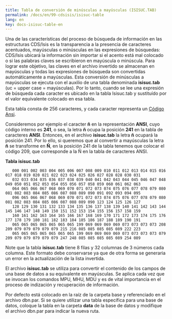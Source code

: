 ```yaml
---
title: Tabla de conversión de minúsculas a mayúsculas (ISISUC.TAB)
permalink: /docs/en/99-cdsisis/isisuc-table
lang: en
key: docs-isisuc-table-en
---
```

Una de las características del proceso de búsqueda de información en las estructuras CDS/Isis es la transparencia a la presencia de caracteres acentuados, mayúsculas o minúsculas en las expresiones de búsquedas: CDS/Isis ubicará la información sin importar si el acento está mal colocado o si las palabras claves se escribieron en mayúscula o minúscula. Para lograr este objetivo, las claves en el archivo invertido se almacenan en mayúsculas y todas las expresiones de búsqueda son convertidas automáticamente a mayúsculas. Esta conversión de minúsculas a mayúsculas se ejecuta con el auxilio de una tabla denominada **isisuc.tab** (uc = upper case = mayúsculas). Por lo tanto, cuando se lee una expresión de búsqueda cada caracter es ubicado en la tabla Isisuc.tab y sustituído por el valor equivalente colocado en esa tabla.

Esta tabla consta de 256 caracteres, y cada caracter representa un [Código Ansi](https://www.mediawiki.org/w/index.php?title=Juego_de_caracteres_ANSI&action=edit&redlink=1).

Consideremos por ejemplo el caracter **ñ** en la representación **ANSI**, cuyo código interno es **241**, o sea, la letra **ñ** ocupa la posición **241** en la tabla de caracteres **ANSI**. Entonces, en el archivo **isisuc.tab** la letra **ñ** ocupará la posición 241. Por lo ello, si queremos que al convertir a mayúsculas la letra **ñ** se transforme en **Ñ**, en la posición 241 de la tabla tenemos que colocar el código 209, que corresponde a la Ñ en la tabla de caracteres ANSI.

**Tabla isisuc.tab**

```
   000 001 002 003 004 005 006 007 008 009 010 011 012 013 014 015 016 017 018 019 020 021 022 023 024 025 026 027 028 028 030 031
   032 033 034 035 036 037 038 039 040 041 042 043 044 045 046 047 048 049 050 051 052 053 054 055 056 057 058 059 060 061 062 063
   064 065 066 067 068 069 070 071 072 073 074 075 076 077 078 079 080 081 082 083 084 085 086 087 088 089 090 091 092 093 094 095
   096 065 066 067 068 069 070 071 072 073 074 075 076 077 078 079 080 081 082 083 084 085 086 087 088 089 090 123 124 125 126 127
   128 129 130 131 132 133 134 135 136 137 138 139 140 141 142 143 144 145 146 147 148 149 150 151 152 153 154 155 156 157 158 159
   160 161 162 163 164 165 166 167 168 169 170 171 172 173 174 175 176 177 178 179 180 181 182 183 184 185 186 187 188 189 190 191
   065 065 065 065 065 065 065 199 069 069 069 069 073 073 073 073 208 209 079 079 079 079 079 215 216 085 085 085 085 089 222 223
   065 065 065 065 065 065 065 199 069 069 069 069 073 073 073 073 079 209 079 079 079 079 079 247 248 085 085 085 085 089 254 089 
```

Note que la tabla **isisuc.tab** tiene 8 filas y 32 columnas de 3 números cada columna. Este formato debe conservarse ya que de otra forma se generaria un error en la actualización de la lista invertida.


El archivo **isisuc.tab** se utiliza para convertir el contenido de los campos de una base de datos a su equivalente en mayúsculas. Se aplica cada vez que se invocan los comandos MPU, MHU, MDU y es de vital importancia en el proceso de indización y recuperación de información.

Por defecto está colocado en la raíz de la carpeta base y referenciado en el archivo dbn.par. Si se quiere utilizar una tabla específica para una base de datos, coloque la tabla en la carpeta **data** de la base de datos y modifique el archivo dbn.par para indicar la nueva ruta.
